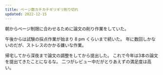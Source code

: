 ```yaml
---
title: ページ数カチカチギリギリ削り切れ
updated: 2022-12-15
---
```


朝からページ制限に合わせるために論文の削り作業をしていた。

午後からは試験の採点作業が始まり 8 pm くらいまで続いた。
年に数回しかないのだが、ストレスのかかる嫌いな作業。

帰宅してから深夜まで論文の調整をしてから提出した。
これで今年は3本の論文を提出てきたことになるな。
二つがレビュー中だがとりあえずの満足度は高い。
